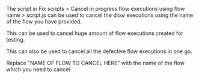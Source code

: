 The script in Fix scripts > Cancel in progress flow executions using flow name > script.js can be used to cancel the dlow executions using the name of the flow you have provided.

This can be used to cancel huge amount of flow executions created for testing.

This can also be used to cancel all the defective flow executions in one go.

Replace "NAME OF FLOW TO CANCEL HERE" with the name of the flow which you need to cancel
